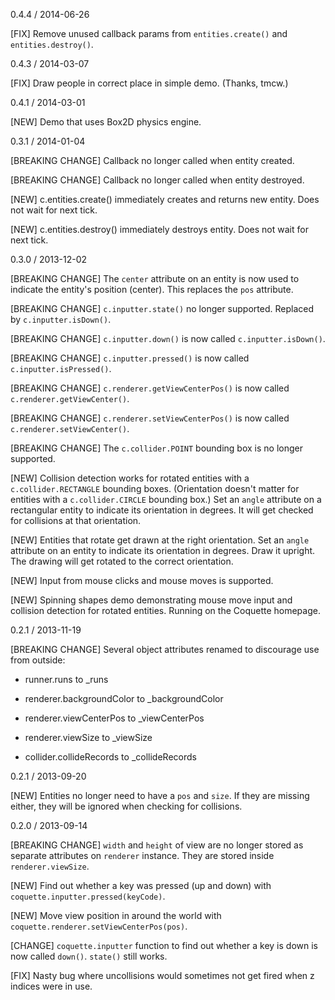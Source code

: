 0.4.4 / 2014-06-26

[FIX] Remove unused callback params from `entities.create()` and `entities.destroy()`.

0.4.3 / 2014-03-07

[FIX] Draw people in correct place in simple demo.  (Thanks, tmcw.)

0.4.1 / 2014-03-01

[NEW] Demo that uses Box2D physics engine.

0.3.1 / 2014-01-04

[BREAKING CHANGE] Callback no longer called when entity created.

[BREAKING CHANGE] Callback no longer called when entity destroyed.

[NEW] c.entities.create() immediately creates and returns new entity. Does not wait for next tick.

[NEW] c.entities.destroy() immediately destroys entity. Does not wait for next tick.

0.3.0 / 2013-12-02

[BREAKING CHANGE] The `center` attribute on an entity is now used to indicate the entity's position (center). This replaces the `pos` attribute.

[BREAKING CHANGE] `c.inputter.state()` no longer supported. Replaced by `c.inputter.isDown()`.

[BREAKING CHANGE] `c.inputter.down()` is now called `c.inputter.isDown()`.

[BREAKING CHANGE] `c.inputter.pressed()` is now called `c.inputter.isPressed()`.

[BREAKING CHANGE] `c.renderer.getViewCenterPos()` is now called `c.renderer.getViewCenter()`.

[BREAKING CHANGE] `c.renderer.setViewCenterPos()` is now called `c.renderer.setViewCenter()`.

[BREAKING CHANGE] The `c.collider.POINT` bounding box is no longer supported.

[NEW] Collision detection works for rotated entities with a `c.collider.RECTANGLE` bounding boxes.  (Orientation doesn't matter for entities with a `c.collider.CIRCLE` bounding box.) Set an `angle` attribute on a rectangular entity to indicate its orientation in degrees.  It will get checked for collisions at that orientation.

[NEW] Entities that rotate get drawn at the right orientation.  Set an `angle` attribute on an entity to indicate its orientation in degrees.  Draw it upright.  The drawing will get rotated to the correct orientation.

[NEW] Input from mouse clicks and mouse moves is supported.

[NEW] Spinning shapes demo demonstrating mouse move input and collision detection for rotated entities.  Running on the Coquette homepage.

0.2.1 / 2013-11-19

[BREAKING CHANGE] Several object attributes renamed to discourage use from outside:

  * runner.runs to _runs

  * renderer.backgroundColor to _backgroundColor

  * renderer.viewCenterPos to _viewCenterPos

  * renderer.viewSize to _viewSize

  * collider.collideRecords to _collideRecords

0.2.1 / 2013-09-20

[NEW] Entities no longer need to have a `pos` and `size`. If they are missing either, they will be ignored when checking for collisions.

0.2.0 / 2013-09-14

[BREAKING CHANGE] `width` and `height` of view are no longer stored as separate attributes on `renderer` instance.  They are stored inside `renderer.viewSize`.

[NEW] Find out whether a key was pressed (up and down) with `coquette.inputter.pressed(keyCode)`.

[NEW] Move view position in around the world with `coquette.renderer.setViewCenterPos(pos)`.

[CHANGE] `coquette.inputter` function to find out whether a key is down is now called `down()`. `state()` still works.

[FIX] Nasty bug where uncollisions would sometimes not get fired when z indices were in use.
